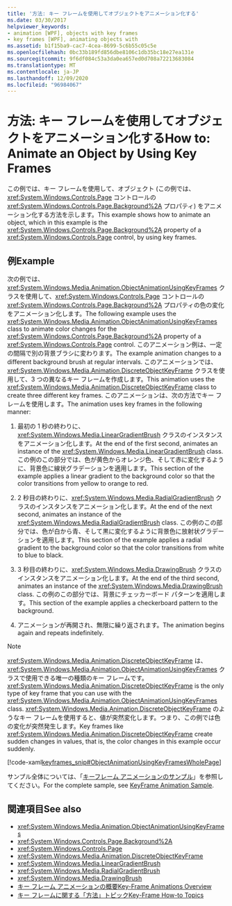 ```yaml
---
title: '方法: キー フレームを使用してオブジェクトをアニメーション化する'
ms.date: 03/30/2017
helpviewer_keywords:
- animation [WPF], objects with key frames
- key frames [WPF], animating objects with
ms.assetid: b1f15ba9-cac7-4cea-8699-5c6b55c05c5e
ms.openlocfilehash: 0bc33b189fd856dbe8106c1db35bc18e27ea131e
ms.sourcegitcommit: 9f6df084c53a3da0ea657ed0d708a72213683084
ms.translationtype: MT
ms.contentlocale: ja-JP
ms.lasthandoff: 12/09/2020
ms.locfileid: "96984067"
---
```

# <a name="how-to-animate-an-object-by-using-key-frames"></a><span data-ttu-id="1b839-102">方法: キー フレームを使用してオブジェクトをアニメーション化する</span><span class="sxs-lookup"><span data-stu-id="1b839-102">How to: Animate an Object by Using Key Frames</span></span>
<span data-ttu-id="1b839-103">この例では、キー フレームを使用して、オブジェクト (この例では、<xref:System.Windows.Controls.Page> コントロールの <xref:System.Windows.Controls.Page.Background%2A> プロパティ) をアニメーション化する方法を示します。</span><span class="sxs-lookup"><span data-stu-id="1b839-103">This example shows how to animate an object, which in this example is the <xref:System.Windows.Controls.Page.Background%2A> property of a <xref:System.Windows.Controls.Page> control, by using key frames.</span></span>  
  
## <a name="example"></a><span data-ttu-id="1b839-104">例</span><span class="sxs-lookup"><span data-stu-id="1b839-104">Example</span></span>  
 <span data-ttu-id="1b839-105">次の例では、<xref:System.Windows.Media.Animation.ObjectAnimationUsingKeyFrames> クラスを使用して、<xref:System.Windows.Controls.Page> コントロールの <xref:System.Windows.Controls.Page.Background%2A> プロパティの色の変化をアニメーション化します。</span><span class="sxs-lookup"><span data-stu-id="1b839-105">The following example uses the <xref:System.Windows.Media.Animation.ObjectAnimationUsingKeyFrames> class to animate color changes for the <xref:System.Windows.Controls.Page.Background%2A> property of a <xref:System.Windows.Controls.Page> control.</span></span> <span data-ttu-id="1b839-106">このアニメーション例は、一定の間隔で別の背景ブラシに変わります。</span><span class="sxs-lookup"><span data-stu-id="1b839-106">The example animation changes to a different background brush at regular intervals.</span></span> <span data-ttu-id="1b839-107">このアニメーションでは、<xref:System.Windows.Media.Animation.DiscreteObjectKeyFrame> クラスを使用して、3 つの異なるキー フレームを作成します。</span><span class="sxs-lookup"><span data-stu-id="1b839-107">This animation uses the <xref:System.Windows.Media.Animation.DiscreteObjectKeyFrame> class to create three different key frames.</span></span> <span data-ttu-id="1b839-108">このアニメーションは、次の方法でキー フレームを使用します。</span><span class="sxs-lookup"><span data-stu-id="1b839-108">The animation uses key frames in the following manner:</span></span>  
  
1. <span data-ttu-id="1b839-109">最初の 1 秒の終わりに、<xref:System.Windows.Media.LinearGradientBrush> クラスのインスタンスをアニメーション化します。</span><span class="sxs-lookup"><span data-stu-id="1b839-109">At the end of the first second, animates an instance of the <xref:System.Windows.Media.LinearGradientBrush> class.</span></span> <span data-ttu-id="1b839-110">この例のこの部分では、色が黄色からオレンジ色、そして赤に変化するように、背景色に線状グラデーションを適用します。</span><span class="sxs-lookup"><span data-stu-id="1b839-110">This section of the example applies a linear gradient to the background color so that the color transitions from yellow to orange to red.</span></span>  
  
2. <span data-ttu-id="1b839-111">2 秒目の終わりに、<xref:System.Windows.Media.RadialGradientBrush> クラスのインスタンスをアニメーション化します。</span><span class="sxs-lookup"><span data-stu-id="1b839-111">At the end of the next second, animates an instance of the <xref:System.Windows.Media.RadialGradientBrush> class.</span></span> <span data-ttu-id="1b839-112">この例のこの部分では、色が白から青、そして黒に変化するように背景色に放射状グラデーションを適用します。</span><span class="sxs-lookup"><span data-stu-id="1b839-112">This section of the example applies a radial gradient to the background color so that the color transitions from white to blue to black.</span></span>  
  
3. <span data-ttu-id="1b839-113">3 秒目の終わりに、<xref:System.Windows.Media.DrawingBrush> クラスのインスタンスをアニメーション化します。</span><span class="sxs-lookup"><span data-stu-id="1b839-113">At the end of the third second, animates an instance of the <xref:System.Windows.Media.DrawingBrush> class.</span></span> <span data-ttu-id="1b839-114">この例のこの部分では、背景にチェッカーボード パターンを適用します。</span><span class="sxs-lookup"><span data-stu-id="1b839-114">This section of the example applies a checkerboard pattern to the background.</span></span>  
  
4. <span data-ttu-id="1b839-115">アニメーションが再開され、無限に繰り返されます。</span><span class="sxs-lookup"><span data-stu-id="1b839-115">The animation begins again and repeats indefinitely.</span></span>  
  
> [!NOTE]
> <span data-ttu-id="1b839-116"><xref:System.Windows.Media.Animation.DiscreteObjectKeyFrame> は、<xref:System.Windows.Media.Animation.ObjectAnimationUsingKeyFrames> クラスで使用できる唯一の種類のキー フレームです。</span><span class="sxs-lookup"><span data-stu-id="1b839-116"><xref:System.Windows.Media.Animation.DiscreteObjectKeyFrame> is the only type of key frame that you can use with the <xref:System.Windows.Media.Animation.ObjectAnimationUsingKeyFrames> class.</span></span> <span data-ttu-id="1b839-117"><xref:System.Windows.Media.Animation.DiscreteObjectKeyFrame> のようなキー フレームを使用すると、値が突然変化します。つまり、この例では色の変化が突然発生します。</span><span class="sxs-lookup"><span data-stu-id="1b839-117">Key frames like <xref:System.Windows.Media.Animation.DiscreteObjectKeyFrame> create sudden changes in values, that is, the color changes in this example occur suddenly.</span></span>  
  
 [!code-xaml[keyframes_snip#ObjectAnimationUsingKeyFramesWholePage](~/samples/snippets/xaml/VS_Snippets_Wpf/keyframes_snip/XAML/ObjectAnimationUsingKeyFramesExample.xaml#objectanimationusingkeyframeswholepage)]  
  
 <span data-ttu-id="1b839-118">サンプル全体については、「[キーフレーム アニメーションのサンプル](https://github.com/microsoft/WPF-Samples/tree/master/Animation/KeyFrameAnimation)」を参照してください。</span><span class="sxs-lookup"><span data-stu-id="1b839-118">For the complete sample, see [KeyFrame Animation Sample](https://github.com/microsoft/WPF-Samples/tree/master/Animation/KeyFrameAnimation).</span></span>  
  
## <a name="see-also"></a><span data-ttu-id="1b839-119">関連項目</span><span class="sxs-lookup"><span data-stu-id="1b839-119">See also</span></span>

- <xref:System.Windows.Media.Animation.ObjectAnimationUsingKeyFrames>
- <xref:System.Windows.Controls.Page.Background%2A>
- <xref:System.Windows.Controls.Page>
- <xref:System.Windows.Media.Animation.DiscreteObjectKeyFrame>
- <xref:System.Windows.Media.LinearGradientBrush>
- <xref:System.Windows.Media.RadialGradientBrush>
- <xref:System.Windows.Media.DrawingBrush>
- [<span data-ttu-id="1b839-120">キー フレーム アニメーションの概要</span><span class="sxs-lookup"><span data-stu-id="1b839-120">Key-Frame Animations Overview</span></span>](key-frame-animations-overview.md)
- [<span data-ttu-id="1b839-121">キー フレームに関する「方法」トピック</span><span class="sxs-lookup"><span data-stu-id="1b839-121">Key-Frame How-to Topics</span></span>](key-frame-animation-how-to-topics.md)
